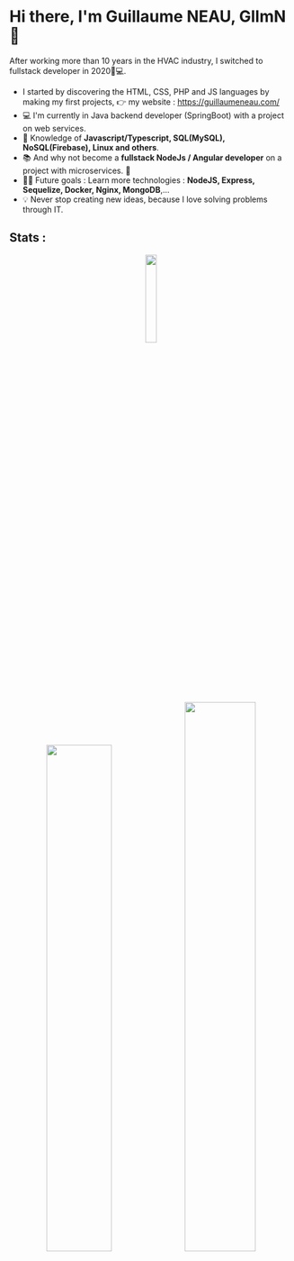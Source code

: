 # Hi there, I'm Guillaume NEAU, GllmN 👋

After working more than 10 years in the HVAC industry, I switched to fullstack developer in 2020👨💻.
- I started by discovering the HTML, CSS, PHP and JS languages by making my first projects, 👉 my website : https://guillaumeneau.com/ 
- 💻 I'm currently in Java backend developer (SpringBoot) with a project on web services.
- 🧪 Knowledge of **Javascript/Typescript, SQL(MySQL), NoSQL(Firebase), Linux and others**.
- 📚 And why not become a **fullstack NodeJs / Angular developer** on a project with microservices. 👀
- 💪🏼 Future goals : Learn more technologies : **NodeJS, Express, Sequelize, Docker, Nginx, MongoDB**,... 
- 💡 Never stop creating new ideas, because I love solving problems through IT.

## Stats :

<p align="center">
    <img width="20%"id="preview" src="https://komarev.com/ghpvc/?username=gllmn&color=blue">
</p>

<p align="center">
    <img width="48% id="preview" src="https://github-readme-stats.vercel.app/api?username=gllmn">
    <a href="https://github.com/gllmn">
        <a href="https://github.com/gllmn"><img width="50%" src="https://github-readme-stats.vercel.app/api/top-langs/?username=gllmn&theme=white&hide=html,css,cmake&layout=compact&langs_count=5&bg_color=101010&hide_title=true"></a>
    </a>
</p>
